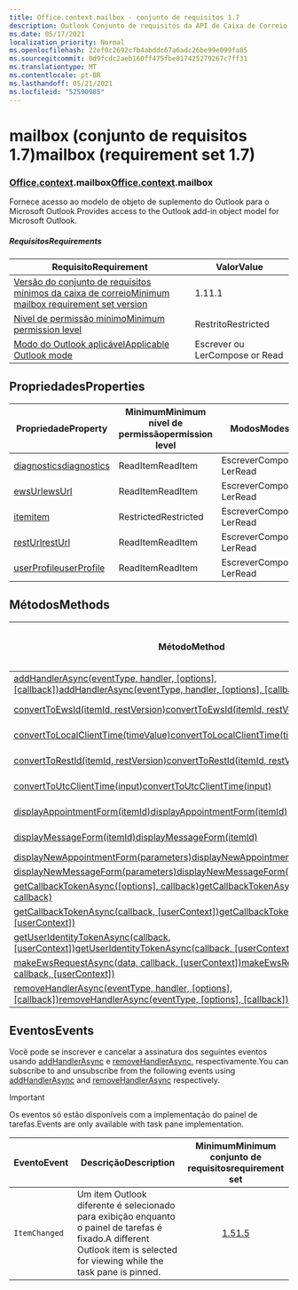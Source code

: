 ```yaml
---
title: Office.context.mailbox - conjunto de requisitos 1.7
description: Outlook Conjunto de requisitos da API de Caixa de Correio versão 1.7 do modelo de objeto mailbox.
ms.date: 05/17/2021
localization_priority: Normal
ms.openlocfilehash: 22ef0c2692cfb4abddc67a6adc26be99e099fa85
ms.sourcegitcommit: 0d9fcdc2aeb160ff475fbe817425279267c7ff31
ms.translationtype: MT
ms.contentlocale: pt-BR
ms.lasthandoff: 05/21/2021
ms.locfileid: "52590985"
---
```

# <a name="mailbox-requirement-set-17"></a><span data-ttu-id="8a2bd-103">mailbox (conjunto de requisitos 1.7)</span><span class="sxs-lookup"><span data-stu-id="8a2bd-103">mailbox (requirement set 1.7)</span></span>

### <a name="officecontextmailbox"></a><span data-ttu-id="8a2bd-104">[Office](office.md)[.context](office.context.md).mailbox</span><span class="sxs-lookup"><span data-stu-id="8a2bd-104">[Office](office.md)[.context](office.context.md).mailbox</span></span>

<span data-ttu-id="8a2bd-105">Fornece acesso ao modelo de objeto de suplemento do Outlook para o Microsoft Outlook.</span><span class="sxs-lookup"><span data-stu-id="8a2bd-105">Provides access to the Outlook add-in object model for Microsoft Outlook.</span></span>

##### <a name="requirements"></a><span data-ttu-id="8a2bd-106">Requisitos</span><span class="sxs-lookup"><span data-stu-id="8a2bd-106">Requirements</span></span>

|<span data-ttu-id="8a2bd-107">Requisito</span><span class="sxs-lookup"><span data-stu-id="8a2bd-107">Requirement</span></span>| <span data-ttu-id="8a2bd-108">Valor</span><span class="sxs-lookup"><span data-stu-id="8a2bd-108">Value</span></span>|
|---|---|
|[<span data-ttu-id="8a2bd-109">Versão do conjunto de requisitos mínimos da caixa de correio</span><span class="sxs-lookup"><span data-stu-id="8a2bd-109">Minimum mailbox requirement set version</span></span>](../../requirement-sets/outlook-api-requirement-sets.md)| <span data-ttu-id="8a2bd-110">1.1</span><span class="sxs-lookup"><span data-stu-id="8a2bd-110">1.1</span></span>|
|[<span data-ttu-id="8a2bd-111">Nível de permissão mínimo</span><span class="sxs-lookup"><span data-stu-id="8a2bd-111">Minimum permission level</span></span>](../../../outlook/understanding-outlook-add-in-permissions.md)| <span data-ttu-id="8a2bd-112">Restrito</span><span class="sxs-lookup"><span data-stu-id="8a2bd-112">Restricted</span></span>|
|[<span data-ttu-id="8a2bd-113">Modo do Outlook aplicável</span><span class="sxs-lookup"><span data-stu-id="8a2bd-113">Applicable Outlook mode</span></span>](../../../outlook/outlook-add-ins-overview.md#extension-points)| <span data-ttu-id="8a2bd-114">Escrever ou Ler</span><span class="sxs-lookup"><span data-stu-id="8a2bd-114">Compose or Read</span></span>|

## <a name="properties"></a><span data-ttu-id="8a2bd-115">Propriedades</span><span class="sxs-lookup"><span data-stu-id="8a2bd-115">Properties</span></span>

| <span data-ttu-id="8a2bd-116">Propriedade</span><span class="sxs-lookup"><span data-stu-id="8a2bd-116">Property</span></span> | <span data-ttu-id="8a2bd-117">Minimum</span><span class="sxs-lookup"><span data-stu-id="8a2bd-117">Minimum</span></span><br><span data-ttu-id="8a2bd-118">nível de permissão</span><span class="sxs-lookup"><span data-stu-id="8a2bd-118">permission level</span></span> | <span data-ttu-id="8a2bd-119">Modos</span><span class="sxs-lookup"><span data-stu-id="8a2bd-119">Modes</span></span> | <span data-ttu-id="8a2bd-120">Tipo de retorno</span><span class="sxs-lookup"><span data-stu-id="8a2bd-120">Return type</span></span> | <span data-ttu-id="8a2bd-121">Minimum</span><span class="sxs-lookup"><span data-stu-id="8a2bd-121">Minimum</span></span><br><span data-ttu-id="8a2bd-122">conjunto de requisitos</span><span class="sxs-lookup"><span data-stu-id="8a2bd-122">requirement set</span></span> |
|---|---|---|---|:---:|
| [<span data-ttu-id="8a2bd-123">diagnostics</span><span class="sxs-lookup"><span data-stu-id="8a2bd-123">diagnostics</span></span>](/javascript/api/outlook/office.mailbox?view=outlook-js-1.7&preserve-view=true#diagnostics) | <span data-ttu-id="8a2bd-124">ReadItem</span><span class="sxs-lookup"><span data-stu-id="8a2bd-124">ReadItem</span></span> | <span data-ttu-id="8a2bd-125">Escrever</span><span class="sxs-lookup"><span data-stu-id="8a2bd-125">Compose</span></span><br><span data-ttu-id="8a2bd-126">Ler</span><span class="sxs-lookup"><span data-stu-id="8a2bd-126">Read</span></span> | [<span data-ttu-id="8a2bd-127">Diagnostics</span><span class="sxs-lookup"><span data-stu-id="8a2bd-127">Diagnostics</span></span>](/javascript/api/outlook/office.diagnostics?view=outlook-js-1.7&preserve-view=true) | [<span data-ttu-id="8a2bd-128">1.1</span><span class="sxs-lookup"><span data-stu-id="8a2bd-128">1.1</span></span>](../requirement-set-1.1/outlook-requirement-set-1.1.md) |
| [<span data-ttu-id="8a2bd-129">ewsUrl</span><span class="sxs-lookup"><span data-stu-id="8a2bd-129">ewsUrl</span></span>](/javascript/api/outlook/office.mailbox?view=outlook-js-1.7&preserve-view=true#ewsurl) | <span data-ttu-id="8a2bd-130">ReadItem</span><span class="sxs-lookup"><span data-stu-id="8a2bd-130">ReadItem</span></span> | <span data-ttu-id="8a2bd-131">Escrever</span><span class="sxs-lookup"><span data-stu-id="8a2bd-131">Compose</span></span><br><span data-ttu-id="8a2bd-132">Ler</span><span class="sxs-lookup"><span data-stu-id="8a2bd-132">Read</span></span> | <span data-ttu-id="8a2bd-133">Cadeia de caracteres</span><span class="sxs-lookup"><span data-stu-id="8a2bd-133">String</span></span> | [<span data-ttu-id="8a2bd-134">1.1</span><span class="sxs-lookup"><span data-stu-id="8a2bd-134">1.1</span></span>](../requirement-set-1.1/outlook-requirement-set-1.1.md) |
| [<span data-ttu-id="8a2bd-135">item</span><span class="sxs-lookup"><span data-stu-id="8a2bd-135">item</span></span>](office.context.mailbox.item.md) | <span data-ttu-id="8a2bd-136">Restricted</span><span class="sxs-lookup"><span data-stu-id="8a2bd-136">Restricted</span></span> | <span data-ttu-id="8a2bd-137">Escrever</span><span class="sxs-lookup"><span data-stu-id="8a2bd-137">Compose</span></span><br><span data-ttu-id="8a2bd-138">Ler</span><span class="sxs-lookup"><span data-stu-id="8a2bd-138">Read</span></span> | [<span data-ttu-id="8a2bd-139">Item</span><span class="sxs-lookup"><span data-stu-id="8a2bd-139">Item</span></span>](/javascript/api/outlook/office.item?view=outlook-js-1.7&preserve-view=true) | [<span data-ttu-id="8a2bd-140">1.1</span><span class="sxs-lookup"><span data-stu-id="8a2bd-140">1.1</span></span>](../requirement-set-1.1/outlook-requirement-set-1.1.md) |
| [<span data-ttu-id="8a2bd-141">restUrl</span><span class="sxs-lookup"><span data-stu-id="8a2bd-141">restUrl</span></span>](/javascript/api/outlook/office.mailbox?view=outlook-js-1.7&preserve-view=true#resturl) | <span data-ttu-id="8a2bd-142">ReadItem</span><span class="sxs-lookup"><span data-stu-id="8a2bd-142">ReadItem</span></span> | <span data-ttu-id="8a2bd-143">Escrever</span><span class="sxs-lookup"><span data-stu-id="8a2bd-143">Compose</span></span><br><span data-ttu-id="8a2bd-144">Ler</span><span class="sxs-lookup"><span data-stu-id="8a2bd-144">Read</span></span> | <span data-ttu-id="8a2bd-145">Cadeia de caracteres</span><span class="sxs-lookup"><span data-stu-id="8a2bd-145">String</span></span> | [<span data-ttu-id="8a2bd-146">1.5</span><span class="sxs-lookup"><span data-stu-id="8a2bd-146">1.5</span></span>](../requirement-set-1.5/outlook-requirement-set-1.5.md) |
| [<span data-ttu-id="8a2bd-147">userProfile</span><span class="sxs-lookup"><span data-stu-id="8a2bd-147">userProfile</span></span>](/javascript/api/outlook/office.mailbox?view=outlook-js-1.7&preserve-view=true#userprofile) | <span data-ttu-id="8a2bd-148">ReadItem</span><span class="sxs-lookup"><span data-stu-id="8a2bd-148">ReadItem</span></span> | <span data-ttu-id="8a2bd-149">Escrever</span><span class="sxs-lookup"><span data-stu-id="8a2bd-149">Compose</span></span><br><span data-ttu-id="8a2bd-150">Ler</span><span class="sxs-lookup"><span data-stu-id="8a2bd-150">Read</span></span> | [<span data-ttu-id="8a2bd-151">UserProfile</span><span class="sxs-lookup"><span data-stu-id="8a2bd-151">UserProfile</span></span>](/javascript/api/outlook/office.userprofile?view=outlook-js-1.7&preserve-view=true) | [<span data-ttu-id="8a2bd-152">1.1</span><span class="sxs-lookup"><span data-stu-id="8a2bd-152">1.1</span></span>](../requirement-set-1.1/outlook-requirement-set-1.1.md) |

## <a name="methods"></a><span data-ttu-id="8a2bd-153">Métodos</span><span class="sxs-lookup"><span data-stu-id="8a2bd-153">Methods</span></span>

| <span data-ttu-id="8a2bd-154">Método</span><span class="sxs-lookup"><span data-stu-id="8a2bd-154">Method</span></span> | <span data-ttu-id="8a2bd-155">Minimum</span><span class="sxs-lookup"><span data-stu-id="8a2bd-155">Minimum</span></span><br><span data-ttu-id="8a2bd-156">nível de permissão</span><span class="sxs-lookup"><span data-stu-id="8a2bd-156">permission level</span></span> | <span data-ttu-id="8a2bd-157">Modos</span><span class="sxs-lookup"><span data-stu-id="8a2bd-157">Modes</span></span> | <span data-ttu-id="8a2bd-158">Minimum</span><span class="sxs-lookup"><span data-stu-id="8a2bd-158">Minimum</span></span><br><span data-ttu-id="8a2bd-159">conjunto de requisitos</span><span class="sxs-lookup"><span data-stu-id="8a2bd-159">requirement set</span></span> |
|---|---|---|:---:|
| <span data-ttu-id="8a2bd-160">[addHandlerAsync(eventType, handler, [options], [callback])](/javascript/api/outlook/office.mailbox?view=outlook-js-1.7&preserve-view=true#addhandlerasync-eventtype--handler--options--callback-)</span><span class="sxs-lookup"><span data-stu-id="8a2bd-160">[addHandlerAsync(eventType, handler, [options], [callback])](/javascript/api/outlook/office.mailbox?view=outlook-js-1.7&preserve-view=true#addhandlerasync-eventtype--handler--options--callback-)</span></span> | <span data-ttu-id="8a2bd-161">ReadItem</span><span class="sxs-lookup"><span data-stu-id="8a2bd-161">ReadItem</span></span> | <span data-ttu-id="8a2bd-162">Escrever</span><span class="sxs-lookup"><span data-stu-id="8a2bd-162">Compose</span></span><br><span data-ttu-id="8a2bd-163">Ler</span><span class="sxs-lookup"><span data-stu-id="8a2bd-163">Read</span></span> | [<span data-ttu-id="8a2bd-164">1.5</span><span class="sxs-lookup"><span data-stu-id="8a2bd-164">1.5</span></span>](../requirement-set-1.5/outlook-requirement-set-1.5.md) |
| [<span data-ttu-id="8a2bd-165">convertToEwsId(itemId, restVersion)</span><span class="sxs-lookup"><span data-stu-id="8a2bd-165">convertToEwsId(itemId, restVersion)</span></span>](/javascript/api/outlook/office.mailbox?view=outlook-js-1.7&preserve-view=true#converttoewsid-itemid--restversion-) | <span data-ttu-id="8a2bd-166">Restricted</span><span class="sxs-lookup"><span data-stu-id="8a2bd-166">Restricted</span></span> | <span data-ttu-id="8a2bd-167">Escrever</span><span class="sxs-lookup"><span data-stu-id="8a2bd-167">Compose</span></span><br><span data-ttu-id="8a2bd-168">Ler</span><span class="sxs-lookup"><span data-stu-id="8a2bd-168">Read</span></span> | [<span data-ttu-id="8a2bd-169">1.3</span><span class="sxs-lookup"><span data-stu-id="8a2bd-169">1.3</span></span>](../requirement-set-1.3/outlook-requirement-set-1.3.md) |
| [<span data-ttu-id="8a2bd-170">convertToLocalClientTime(timeValue)</span><span class="sxs-lookup"><span data-stu-id="8a2bd-170">convertToLocalClientTime(timeValue)</span></span>](/javascript/api/outlook/office.mailbox?view=outlook-js-1.7&preserve-view=true#converttolocalclienttime-timevalue-) | <span data-ttu-id="8a2bd-171">ReadItem</span><span class="sxs-lookup"><span data-stu-id="8a2bd-171">ReadItem</span></span> | <span data-ttu-id="8a2bd-172">Escrever</span><span class="sxs-lookup"><span data-stu-id="8a2bd-172">Compose</span></span><br><span data-ttu-id="8a2bd-173">Ler</span><span class="sxs-lookup"><span data-stu-id="8a2bd-173">Read</span></span> | [<span data-ttu-id="8a2bd-174">1.1</span><span class="sxs-lookup"><span data-stu-id="8a2bd-174">1.1</span></span>](../requirement-set-1.1/outlook-requirement-set-1.1.md) |
| [<span data-ttu-id="8a2bd-175">convertToRestId(itemId, restVersion)</span><span class="sxs-lookup"><span data-stu-id="8a2bd-175">convertToRestId(itemId, restVersion)</span></span>](/javascript/api/outlook/office.mailbox?view=outlook-js-1.7&preserve-view=true#converttorestid-itemid--restversion-) | <span data-ttu-id="8a2bd-176">Restricted</span><span class="sxs-lookup"><span data-stu-id="8a2bd-176">Restricted</span></span> | <span data-ttu-id="8a2bd-177">Escrever</span><span class="sxs-lookup"><span data-stu-id="8a2bd-177">Compose</span></span><br><span data-ttu-id="8a2bd-178">Ler</span><span class="sxs-lookup"><span data-stu-id="8a2bd-178">Read</span></span> | [<span data-ttu-id="8a2bd-179">1.3</span><span class="sxs-lookup"><span data-stu-id="8a2bd-179">1.3</span></span>](../requirement-set-1.3/outlook-requirement-set-1.3.md) |
| [<span data-ttu-id="8a2bd-180">convertToUtcClientTime(input)</span><span class="sxs-lookup"><span data-stu-id="8a2bd-180">convertToUtcClientTime(input)</span></span>](/javascript/api/outlook/office.mailbox?view=outlook-js-1.7&preserve-view=true#converttoutcclienttime-input-) | <span data-ttu-id="8a2bd-181">ReadItem</span><span class="sxs-lookup"><span data-stu-id="8a2bd-181">ReadItem</span></span> | <span data-ttu-id="8a2bd-182">Escrever</span><span class="sxs-lookup"><span data-stu-id="8a2bd-182">Compose</span></span><br><span data-ttu-id="8a2bd-183">Ler</span><span class="sxs-lookup"><span data-stu-id="8a2bd-183">Read</span></span> | [<span data-ttu-id="8a2bd-184">1.1</span><span class="sxs-lookup"><span data-stu-id="8a2bd-184">1.1</span></span>](../requirement-set-1.1/outlook-requirement-set-1.1.md) |
| [<span data-ttu-id="8a2bd-185">displayAppointmentForm(itemId)</span><span class="sxs-lookup"><span data-stu-id="8a2bd-185">displayAppointmentForm(itemId)</span></span>](/javascript/api/outlook/office.mailbox?view=outlook-js-1.7&preserve-view=true#displayappointmentform-itemid-) | <span data-ttu-id="8a2bd-186">ReadItem</span><span class="sxs-lookup"><span data-stu-id="8a2bd-186">ReadItem</span></span> | <span data-ttu-id="8a2bd-187">Escrever</span><span class="sxs-lookup"><span data-stu-id="8a2bd-187">Compose</span></span><br><span data-ttu-id="8a2bd-188">Ler</span><span class="sxs-lookup"><span data-stu-id="8a2bd-188">Read</span></span> | [<span data-ttu-id="8a2bd-189">1.1</span><span class="sxs-lookup"><span data-stu-id="8a2bd-189">1.1</span></span>](../requirement-set-1.1/outlook-requirement-set-1.1.md) |
| [<span data-ttu-id="8a2bd-190">displayMessageForm(itemId)</span><span class="sxs-lookup"><span data-stu-id="8a2bd-190">displayMessageForm(itemId)</span></span>](/javascript/api/outlook/office.mailbox?view=outlook-js-1.7&preserve-view=true#displaymessageform-itemid-) | <span data-ttu-id="8a2bd-191">ReadItem</span><span class="sxs-lookup"><span data-stu-id="8a2bd-191">ReadItem</span></span> | <span data-ttu-id="8a2bd-192">Escrever</span><span class="sxs-lookup"><span data-stu-id="8a2bd-192">Compose</span></span><br><span data-ttu-id="8a2bd-193">Ler</span><span class="sxs-lookup"><span data-stu-id="8a2bd-193">Read</span></span> | [<span data-ttu-id="8a2bd-194">1.1</span><span class="sxs-lookup"><span data-stu-id="8a2bd-194">1.1</span></span>](../requirement-set-1.1/outlook-requirement-set-1.1.md) |
| [<span data-ttu-id="8a2bd-195">displayNewAppointmentForm(parameters)</span><span class="sxs-lookup"><span data-stu-id="8a2bd-195">displayNewAppointmentForm(parameters)</span></span>](/javascript/api/outlook/office.mailbox?view=outlook-js-1.7&preserve-view=true#displaynewappointmentform-parameters-) | <span data-ttu-id="8a2bd-196">ReadItem</span><span class="sxs-lookup"><span data-stu-id="8a2bd-196">ReadItem</span></span> | <span data-ttu-id="8a2bd-197">Ler</span><span class="sxs-lookup"><span data-stu-id="8a2bd-197">Read</span></span> | [<span data-ttu-id="8a2bd-198">1.1</span><span class="sxs-lookup"><span data-stu-id="8a2bd-198">1.1</span></span>](../requirement-set-1.1/outlook-requirement-set-1.1.md) |
| [<span data-ttu-id="8a2bd-199">displayNewMessageForm(parameters)</span><span class="sxs-lookup"><span data-stu-id="8a2bd-199">displayNewMessageForm(parameters)</span></span>](/javascript/api/outlook/office.mailbox?view=outlook-js-1.7&preserve-view=true#displaynewmessageform-parameters-) | <span data-ttu-id="8a2bd-200">ReadItem</span><span class="sxs-lookup"><span data-stu-id="8a2bd-200">ReadItem</span></span> | <span data-ttu-id="8a2bd-201">Ler</span><span class="sxs-lookup"><span data-stu-id="8a2bd-201">Read</span></span> | [<span data-ttu-id="8a2bd-202">1.6</span><span class="sxs-lookup"><span data-stu-id="8a2bd-202">1.6</span></span>](../requirement-set-1.6/outlook-requirement-set-1.6.md) |
| <span data-ttu-id="8a2bd-203">[getCallbackTokenAsync([options], callback)](/javascript/api/outlook/office.mailbox?view=outlook-js-1.7&preserve-view=true#getcallbacktokenasync-options--callback-)</span><span class="sxs-lookup"><span data-stu-id="8a2bd-203">[getCallbackTokenAsync([options], callback)](/javascript/api/outlook/office.mailbox?view=outlook-js-1.7&preserve-view=true#getcallbacktokenasync-options--callback-)</span></span> | <span data-ttu-id="8a2bd-204">ReadItem</span><span class="sxs-lookup"><span data-stu-id="8a2bd-204">ReadItem</span></span> | <span data-ttu-id="8a2bd-205">Escrever</span><span class="sxs-lookup"><span data-stu-id="8a2bd-205">Compose</span></span><br><span data-ttu-id="8a2bd-206">Ler</span><span class="sxs-lookup"><span data-stu-id="8a2bd-206">Read</span></span> | [<span data-ttu-id="8a2bd-207">1.5</span><span class="sxs-lookup"><span data-stu-id="8a2bd-207">1.5</span></span>](../requirement-set-1.5/outlook-requirement-set-1.5.md) |
| <span data-ttu-id="8a2bd-208">[getCallbackTokenAsync(callback, [userContext])](/javascript/api/outlook/office.mailbox?view=outlook-js-1.7&preserve-view=true#getcallbacktokenasync-callback--usercontext-)</span><span class="sxs-lookup"><span data-stu-id="8a2bd-208">[getCallbackTokenAsync(callback, [userContext])](/javascript/api/outlook/office.mailbox?view=outlook-js-1.7&preserve-view=true#getcallbacktokenasync-callback--usercontext-)</span></span> | <span data-ttu-id="8a2bd-209">ReadItem</span><span class="sxs-lookup"><span data-stu-id="8a2bd-209">ReadItem</span></span> | <span data-ttu-id="8a2bd-210">Escrever</span><span class="sxs-lookup"><span data-stu-id="8a2bd-210">Compose</span></span><br><span data-ttu-id="8a2bd-211">Ler</span><span class="sxs-lookup"><span data-stu-id="8a2bd-211">Read</span></span> | [<span data-ttu-id="8a2bd-212">1.3</span><span class="sxs-lookup"><span data-stu-id="8a2bd-212">1.3</span></span>](../requirement-set-1.3/outlook-requirement-set-1.3.md)<br>[<span data-ttu-id="8a2bd-213">1.1</span><span class="sxs-lookup"><span data-stu-id="8a2bd-213">1.1</span></span>](../requirement-set-1.1/outlook-requirement-set-1.1.md) |
| <span data-ttu-id="8a2bd-214">[getUserIdentityTokenAsync(callback, [userContext])](/javascript/api/outlook/office.mailbox?view=outlook-js-1.7&preserve-view=true#getuseridentitytokenasync-callback--usercontext-)</span><span class="sxs-lookup"><span data-stu-id="8a2bd-214">[getUserIdentityTokenAsync(callback, [userContext])](/javascript/api/outlook/office.mailbox?view=outlook-js-1.7&preserve-view=true#getuseridentitytokenasync-callback--usercontext-)</span></span> | <span data-ttu-id="8a2bd-215">ReadItem</span><span class="sxs-lookup"><span data-stu-id="8a2bd-215">ReadItem</span></span> | <span data-ttu-id="8a2bd-216">Escrever</span><span class="sxs-lookup"><span data-stu-id="8a2bd-216">Compose</span></span><br><span data-ttu-id="8a2bd-217">Ler</span><span class="sxs-lookup"><span data-stu-id="8a2bd-217">Read</span></span> | [<span data-ttu-id="8a2bd-218">1.1</span><span class="sxs-lookup"><span data-stu-id="8a2bd-218">1.1</span></span>](../requirement-set-1.1/outlook-requirement-set-1.1.md) |
| <span data-ttu-id="8a2bd-219">[makeEwsRequestAsync(data, callback, [userContext])](/javascript/api/outlook/office.mailbox?view=outlook-js-1.7&preserve-view=true#makeewsrequestasync-data--callback--usercontext-)</span><span class="sxs-lookup"><span data-stu-id="8a2bd-219">[makeEwsRequestAsync(data, callback, [userContext])](/javascript/api/outlook/office.mailbox?view=outlook-js-1.7&preserve-view=true#makeewsrequestasync-data--callback--usercontext-)</span></span> | <span data-ttu-id="8a2bd-220">ReadWriteMailbox</span><span class="sxs-lookup"><span data-stu-id="8a2bd-220">ReadWriteMailbox</span></span> | <span data-ttu-id="8a2bd-221">Escrever</span><span class="sxs-lookup"><span data-stu-id="8a2bd-221">Compose</span></span><br><span data-ttu-id="8a2bd-222">Ler</span><span class="sxs-lookup"><span data-stu-id="8a2bd-222">Read</span></span> | [<span data-ttu-id="8a2bd-223">1.1</span><span class="sxs-lookup"><span data-stu-id="8a2bd-223">1.1</span></span>](../requirement-set-1.1/outlook-requirement-set-1.1.md) |
| <span data-ttu-id="8a2bd-224">[removeHandlerAsync(eventType, handler, [options], [callback])](/javascript/api/outlook/office.mailbox?view=outlook-js-1.7&preserve-view=true#removehandlerasync-eventtype--options--callback-)</span><span class="sxs-lookup"><span data-stu-id="8a2bd-224">[removeHandlerAsync(eventType, [options], [callback])](/javascript/api/outlook/office.mailbox?view=outlook-js-1.7&preserve-view=true#removehandlerasync-eventtype--options--callback-)</span></span> | <span data-ttu-id="8a2bd-225">ReadItem</span><span class="sxs-lookup"><span data-stu-id="8a2bd-225">ReadItem</span></span> | <span data-ttu-id="8a2bd-226">Escrever</span><span class="sxs-lookup"><span data-stu-id="8a2bd-226">Compose</span></span><br><span data-ttu-id="8a2bd-227">Ler</span><span class="sxs-lookup"><span data-stu-id="8a2bd-227">Read</span></span> | [<span data-ttu-id="8a2bd-228">1.5</span><span class="sxs-lookup"><span data-stu-id="8a2bd-228">1.5</span></span>](../requirement-set-1.5/outlook-requirement-set-1.5.md) |

## <a name="events"></a><span data-ttu-id="8a2bd-229">Eventos</span><span class="sxs-lookup"><span data-stu-id="8a2bd-229">Events</span></span>

<span data-ttu-id="8a2bd-230">Você pode se inscrever e cancelar a assinatura dos seguintes eventos usando [addHandlerAsync](/javascript/api/outlook/office.mailbox?view=outlook-js-1.7&preserve-view=true#addhandlerasync-eventtype--handler--options--callback-) e [removeHandlerAsync,](/javascript/api/outlook/office.mailbox?view=outlook-js-1.7&preserve-view=true#removehandlerasync-eventtype--options--callback-) respectivamente.</span><span class="sxs-lookup"><span data-stu-id="8a2bd-230">You can subscribe to and unsubscribe from the following events using [addHandlerAsync](/javascript/api/outlook/office.mailbox?view=outlook-js-1.7&preserve-view=true#addhandlerasync-eventtype--handler--options--callback-) and [removeHandlerAsync](/javascript/api/outlook/office.mailbox?view=outlook-js-1.7&preserve-view=true#removehandlerasync-eventtype--options--callback-) respectively.</span></span>

> [!IMPORTANT]
> <span data-ttu-id="8a2bd-231">Os eventos só estão disponíveis com a implementação do painel de tarefas.</span><span class="sxs-lookup"><span data-stu-id="8a2bd-231">Events are only available with task pane implementation.</span></span>

| <span data-ttu-id="8a2bd-232">Evento</span><span class="sxs-lookup"><span data-stu-id="8a2bd-232">Event</span></span> | <span data-ttu-id="8a2bd-233">Descrição</span><span class="sxs-lookup"><span data-stu-id="8a2bd-233">Description</span></span> | <span data-ttu-id="8a2bd-234">Minimum</span><span class="sxs-lookup"><span data-stu-id="8a2bd-234">Minimum</span></span><br><span data-ttu-id="8a2bd-235">conjunto de requisitos</span><span class="sxs-lookup"><span data-stu-id="8a2bd-235">requirement set</span></span> |
|---|---|:---:|
|`ItemChanged`| <span data-ttu-id="8a2bd-236">Um item Outlook diferente é selecionado para exibição enquanto o painel de tarefas é fixado.</span><span class="sxs-lookup"><span data-stu-id="8a2bd-236">A different Outlook item is selected for viewing while the task pane is pinned.</span></span> | [<span data-ttu-id="8a2bd-237">1.5</span><span class="sxs-lookup"><span data-stu-id="8a2bd-237">1.5</span></span>](../requirement-set-1.5/outlook-requirement-set-1.5.md) |
